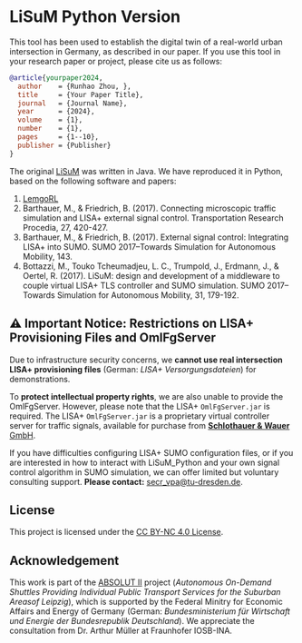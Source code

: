 # LiSuM Python Version

This tool has been used to establish the digital twin of a real-world urban intersection in Germany, as described in our paper. If you use this tool in your research paper or project, please cite us as follows:
```bibtex
@article{yourpaper2024,
  author    = {Runhao Zhou, },
  title     = {Your Paper Title},
  journal   = {Journal Name},
  year      = {2024},
  volume    = {1},
  number    = {1},
  pages     = {1--10},
  publisher = {Publisher}
}
```
The original [LiSuM](https://sumo.dlr.de/docs/Tools/LiSuM.html) was written in Java. We have reproduced it in Python, based on the following software and papers:
1. [LemgoRL](https://github.com/RL-INA/LemgoRL)
2. Barthauer, M., & Friedrich, B. (2017). Connecting microscopic traffic simulation and LISA+ external signal control. Transportation Research Procedia, 27, 420-427.
3. Barthauer, M., & Friedrich, B. (2017). External signal control: Integrating LISA+ into SUMO. SUMO 2017–Towards Simulation for Autonomous Mobility, 143.
4. Bottazzi, M., Touko Tcheumadjeu, L. C., Trumpold, J., Erdmann, J., & Oertel, R. (2017). LiSuM: design and development of a middleware to couple virtual LISA+ TLS controller and SUMO simulation. SUMO 2017–Towards Simulation for Autonomous Mobility, 31, 179-192.

## ⚠️ Important Notice: Restrictions on LISA+ Provisioning Files and OmlFgServer

Due to infrastructure security concerns, we **cannot use real intersection LISA+ provisioning files** (German: *LISA+ Versorgungsdateien*) for demonstrations.

To **protect intellectual property rights**, we are also unable to provide the OmlFgServer. However, please note that the LISA+ `OmlFgServer.jar` is required. The LISA+ `OmlFgServer.jar` is a proprietary virtual controller server for traffic signals, available for purchase from [**Schlothauer & Wauer** GmbH](https://www.schlothauer.de/en/software-lisa).

If you have difficulties configuring LISA+ SUMO configuration files, or if you are interested in how to interact with LiSuM_Python and your own signal control algorithm in SUMO simulation, we can offer limited but voluntary consulting support. **Please contact:** [secr_vpa@tu-dresden.de](mailto:secr_vpa@tu-dresden.de).

## License

This project is licensed under the [CC BY-NC 4.0 License](https://creativecommons.org/licenses/by-nc/4.0/).

## Acknowledgement
This work is part of the [ABSOLUT II](https://absolut-project.com/) project (*Autonomous On-Demand Shuttles Providing Individual Public Transport Services for the Suburban Areasof Leipzig*), which is supported by the Federal Minitry for Economic Affairs and Energy of Germany (German: *Bundesministerium für Wirtschaft und Energie der Bundesrepublik Deutschland*).
We appreciate the consultation from Dr. Arthur Müller at Fraunhofer IOSB-INA.



